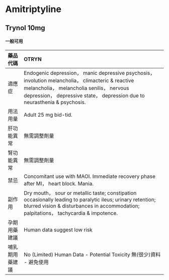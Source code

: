 # Amitriptyline

## Trynol 10mg

#### 一般可用

| 藥品代碼       | OTRYN                                                                                                                                                                                                                       |
|:---------------|:----------------------------------------------------------------------------------------------------------------------------------------------------------------------------------------------------------------------------|
| 適應症         | Endogenic depression， manic depressive psychosis， involution melancholia， climacteric & reactive melancholia， melancholia senilis， nervous depression， depressive state， depression due to neurasthenia & psychosis. |
| 用法用量       | Adult 25 mg bid-tid.                                                                                                                                                                                                        |
| 肝功能異常     | 無需調整劑量                                                                                                                                                                                                                |
| 腎功能異常     | 無需調整劑量                                                                                                                                                                                                                |
| 禁忌           | Concomitant use with MAOI. Immediate recovery phase after MI， heart block. Mania.                                                                                                                                          |
| 副作用         | Dry mouth， sour or metallic taste; constipation occasionally leading to paralytic ileus; urinary retention; blurred vision & disturbances in accommodation; palpitations， tachycardia & impotence.                        |
| 孕期用藥建議   | Human data suggest low risk                                                                                                                                                                                                 |
| 哺乳期用藥建議 | No (Limited) Human Data - Potential Toxicity 無(很少)資料 - 避免使用                                                                                                                                                        |

